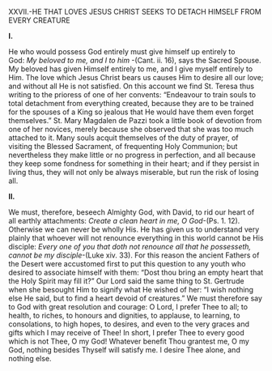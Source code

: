 
XXVII.-HE THAT LOVES JESUS CHRIST SEEKS TO DETACH HIMSELF FROM EVERY CREATURE

**I.**

He who would possess God entirely must give himself up entirely to God: _My beloved to me, and I to him_ -(Cant. ii. 16), says the Sacred Spouse. My beloved has given Himself entirely to me, and I give myself entirely to Him. The love which Jesus Christ bears us causes Him to desire all our love; and without all He is not satisfied. On this account we find St. Teresa thus writing to the prioress of one of her convents: “Endeavour to train souls to total detachment from everything created, because they are to be trained for the spouses of a King so jealous that He would have them even forget themselves.” St. Mary Magdalen de Pazzi took a little book of devotion from one of her novices, merely because she observed that she was too much attached to it. Many souls acquit themselves of the duty of prayer, of visiting the Blessed Sacrament, of frequenting Holy Communion; but nevertheless they make little or no progress in perfection, and all because they keep some fondness for something in their heart; and if they persist in living thus, they will not only be always miserable, but run the risk of losing all.

**II.**

We must, therefore, beseech Almighty God, with David, to rid our heart of all earthly attachments: _Create a clean heart in me, O God_-(Ps. 1. 12). Otherwise we can never be wholly His. He has given us to understand very plainly that whoever will not renounce everything in this world cannot be His disciple: _Every one of you that doth not renounce all that he possesseth, cannot be my disciple_-(Luke xiv. 33). For this reason the ancient Fathers of the Desert were accustomed first to put this question to any youth who desired to associate himself with them: “Dost thou bring an empty heart that the Holy Spirit may fill it?” Our Lord said the same thing to St. Gertrude when she besought Him to signify what He wished of her: “I wish nothing else He said, but to find a heart devoid of creatures.” We must therefore say to God with great resolution and courage: O Lord, I prefer Thee to all; to health, to riches, to honours and dignities, to applause, to learning, to consolations, to high hopes, to desires, and even to the very graces and gifts which I may receive of Thee! In short, I prefer Thee to every good which is not Thee, O my God! Whatever benefit Thou grantest me, O my God, nothing besides Thyself will satisfy me. I desire Thee alone, and nothing else.


